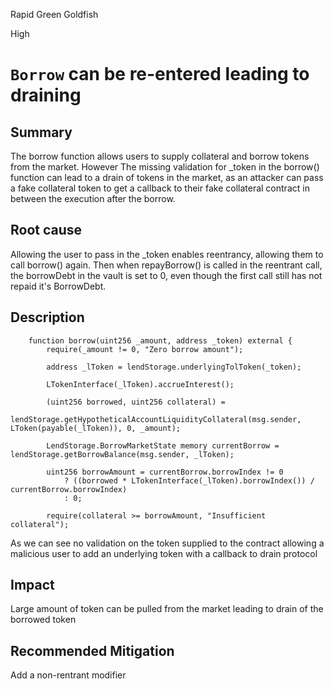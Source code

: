 Rapid Green Goldfish

High

# `Borrow` can be re-entered leading to draining

## Summary
The borrow function allows users to supply collateral and borrow tokens from the market. However The missing validation for _token in the borrow() function can lead to a drain of tokens in the  market, as an attacker can pass a fake collateral token to get a callback to their fake collateral contract in between the execution after the borrow.

## Root cause
Allowing the user to pass in the _token enables reentrancy, allowing them to call borrow() again. Then when repayBorrow() is called in the reentrant call, the borrowDebt in the vault is set to 0, even though the first call still has not repaid it's BorrowDebt.

## Description
```solidity
    function borrow(uint256 _amount, address _token) external {
        require(_amount != 0, "Zero borrow amount");

        address _lToken = lendStorage.underlyingTolToken(_token);

        LTokenInterface(_lToken).accrueInterest();

        (uint256 borrowed, uint256 collateral) =
            lendStorage.getHypotheticalAccountLiquidityCollateral(msg.sender, LToken(payable(_lToken)), 0, _amount);

        LendStorage.BorrowMarketState memory currentBorrow = lendStorage.getBorrowBalance(msg.sender, _lToken);

        uint256 borrowAmount = currentBorrow.borrowIndex != 0
            ? ((borrowed * LTokenInterface(_lToken).borrowIndex()) / currentBorrow.borrowIndex)
            : 0;

        require(collateral >= borrowAmount, "Insufficient collateral");

```
As we can see no validation on the token supplied to the contract allowing a malicious user to add an underlying token with a callback to drain protocol

## Impact
Large amount of token can be pulled from the market leading to drain of the borrowed token


## Recommended Mitigation
Add a non-rentrant modifier